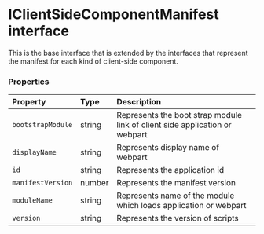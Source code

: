 # IClientSideComponentManifest interface





This is the base interface that is extended by the interfaces 
that represent the manifest for each kind of client-side component.




### Properties

| Property	   | Type	| Description|
|:-------------|:-------|:-----------|
|`bootstrapModule`      | string | Represents the boot strap module link of client side application or webpart |
|`displayName`      | string | Represents display name of webpart |
|`id`      | string | Represents the application id |
|`manifestVersion`      | number | Represents the manifest version |
|`moduleName`      | string | Represents name of the module which loads application or webpart |
|`version`      | string | Represents the version of scripts |




